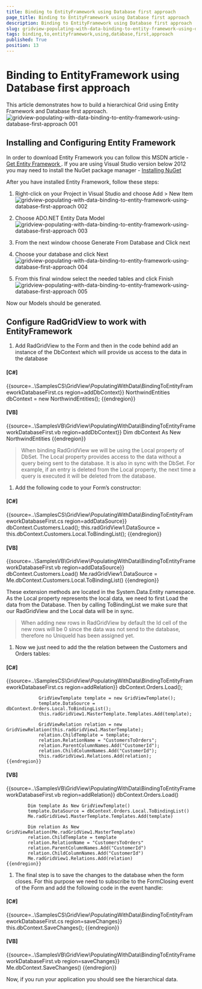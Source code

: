 ```yaml
---
title: Binding to EntityFramework using Database first approach
page_title: Binding to EntityFramework using Database first approach
description: Binding to EntityFramework using Database first approach
slug: gridview-populating-with-data-binding-to-entity-framework-using-database-first-approach
tags: binding,to,entityframework,using,database,first,approach
published: True
position: 13
---
```


# Binding to EntityFramework using Database first approach



This article demonstrates how to build a hierarchical Grid using Entity Framework and Database first approach.
      ![gridview-populating-with-data-binding-to-entity-framework-using-database-first-approach 001](images/gridview-populating-with-data-binding-to-entity-framework-using-database-first-approach001.png)

## Installing and Configuring Entity Framework

In order to download Entity Framework you can follow this MSDN article - 
          [
              Get Entity Framework
            ](
            http://msdn.microsoft.com/en-us/data/ee712906.aspx
          ). If you are using Visual Studio version below 2012 you may need to install the NuGet package manager -
          [
              Installing NuGet
            ](
            http://docs.nuget.org/docs/start-here/installing-nuget
          )

After you have installed Entity Framework, follow these steps:
        

1. Right-click on your Project in Visual Studio and choose Add > New Item
            ![gridview-populating-with-data-binding-to-entity-framework-using-database-first-approach 002](images/gridview-populating-with-data-binding-to-entity-framework-using-database-first-approach002.png)

1. Choose ADO.NET Entity Data Model
            ![gridview-populating-with-data-binding-to-entity-framework-using-database-first-approach 003](images/gridview-populating-with-data-binding-to-entity-framework-using-database-first-approach003.png)

1. From the next window choose Generate From Database and Click next
            

1. Choose your database and click Next
            ![gridview-populating-with-data-binding-to-entity-framework-using-database-first-approach 004](images/gridview-populating-with-data-binding-to-entity-framework-using-database-first-approach004.png)

1. From this final window select the needed tables and click Finish
            ![gridview-populating-with-data-binding-to-entity-framework-using-database-first-approach 005](images/gridview-populating-with-data-binding-to-entity-framework-using-database-first-approach005.png)

Now our Models should be generated.        

## Configure RadGridView to work with EntityFramework

1. Add RadGridView to the Form and then in the code behind add an instance of the DbContext which will provide us access to the data in the database
            

#### __[C#]__

{{source=..\SamplesCS\GridView\PopulatingWithData\BindingToEntityFrameworkDatabaseFirst.cs region=addDbContext}}
	        NorthwindEntities dbContext = new NorthwindEntities();
	{{endregion}}



#### __[VB]__

{{source=..\SamplesVB\GridView\PopulatingWithData\BindingToEntityFrameworkDatabaseFirst.vb region=addDbContext}}
	    Dim dbContext As New NorthwindEntities
	{{endregion}}



>When binding RadGridView we will be using the Local property of DbSet. The Local property provides access to the data without a query being sent to the database.  It is also in sync with the
                DbSet. For example, if an entry is deleted from the Local property,  the next time a query is executed it will be deleted from the database.
              

1. Add the following code to your Form’s constructor:

#### __[C#]__

{{source=..\SamplesCS\GridView\PopulatingWithData\BindingToEntityFrameworkDatabaseFirst.cs region=addDataSource}}
	            dbContext.Customers.Load();
	            this.radGridView1.DataSource = this.dbContext.Customers.Local.ToBindingList();
	{{endregion}}



#### __[VB]__

{{source=..\SamplesVB\GridView\PopulatingWithData\BindingToEntityFrameworkDatabaseFirst.vb region=addDataSource}}
	        dbContext.Customers.Load()
	        Me.radGridView1.DataSource = Me.dbContext.Customers.Local.ToBindingList()
	{{endregion}}

These extension methods are located in the System.Data.Entity namespace. As the Local property represents the local data, we need to first Load the data from the Database. Then by calling
              ToBindingList we make sure that our RadGridView and the Local data will be in sync.
            

>When adding new rows in RadGridView by default the Id cell of the new rows will be 0 since the data was not send to the database, therefore no UniqueId has been assigned yet.

1. Now we just need to add the the relation between the Customers and Orders tables:

            

#### __[C#]__

{{source=..\SamplesCS\GridView\PopulatingWithData\BindingToEntityFrameworkDatabaseFirst.cs region=addRelation}}
	            dbContext.Orders.Load();
	
	            GridViewTemplate template = new GridViewTemplate();
	            template.DataSource = dbContext.Orders.Local.ToBindingList();
	            this.radGridView1.MasterTemplate.Templates.Add(template);
	
	            GridViewRelation relation = new GridViewRelation(this.radGridView1.MasterTemplate);
	            relation.ChildTemplate = template;
	            relation.RelationName = "CustomersToOrders";
	            relation.ParentColumnNames.Add("CustomerId");
	            relation.ChildColumnNames.Add("CustomerId");
	            this.radGridView1.Relations.Add(relation);
	{{endregion}}



#### __[VB]__

{{source=..\SamplesVB\GridView\PopulatingWithData\BindingToEntityFrameworkDatabaseFirst.vb region=addRelation}}
	        dbContext.Orders.Load()
	
	        Dim template As New GridViewTemplate()
	        template.DataSource = dbContext.Orders.Local.ToBindingList()
	        Me.radGridView1.MasterTemplate.Templates.Add(template)
	
	        Dim relation As New GridViewRelation(Me.radGridView1.MasterTemplate)
	        relation.ChildTemplate = template
	        relation.RelationName = "CustomersToOrders"
	        relation.ParentColumnNames.Add("CustomerId")
	        relation.ChildColumnNames.Add("CustomerId")
	        Me.radGridView1.Relations.Add(relation)
	{{endregion}}



1. The final step is to save the changes to the database when the form closes. For this purpose we need to subscribe to the FormClosing event of the Form and add the following code in the event handle:
            

#### __[C#]__

{{source=..\SamplesCS\GridView\PopulatingWithData\BindingToEntityFrameworkDatabaseFirst.cs region=saveChanges}}
	            this.dbContext.SaveChanges();
	{{endregion}}



#### __[VB]__

{{source=..\SamplesVB\GridView\PopulatingWithData\BindingToEntityFrameworkDatabaseFirst.vb region=saveChanges}}
	        Me.dbContext.SaveChanges()
	{{endregion}}



Now, if you run your application you should see the hierarchical data.
